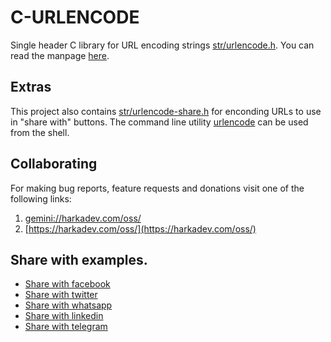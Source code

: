 # C-URLENCODE

Single header C library for URL encoding strings [str/urlencode.h](./urlencode.h). You
can read the manpage [here](./c-urlencode.3.md).

## Extras

This project also contains [str/urlencode-share.h](./str/urlencode-share.h) for
enconding URLs to use in "share with" buttons. The command line utility [urlencode](./tools/urlencode.c)
can be used from the shell.

## Collaborating

For making bug reports, feature requests and donations visit
one of the following links:

1. [gemini://harkadev.com/oss/](gemini://harkadev.com/oss/)
2. [https://harkadev.com/oss/](https://harkadev.com/oss/)

## Share with examples.

- [Share with facebook](https://www.facebook.com/sharer/sharer.php?u=https%3a%2f%2fgithub%2ecom%2fharkaitz%2fc%2durlencode)
- [Share with twitter](https://twitter.com/intent/tweet?url=https%3a%2f%2fgithub%2ecom%2fharkaitz%2fc%2durlencode)
- [Share with whatsapp](https://api.whatsapp.com/send?text=https%3a%2f%2fgithub%2ecom%2fharkaitz%2fc%2durlencode)
- [Share with linkedin](https://www.linkedin.com/sharing/share-offsite/?url=https%3a%2f%2fgithub%2ecom%2fharkaitz%2fc%2durlencode)
- [Share with telegram](https%3a%2f%2fgithub%2ecom%2fharkaitz%2fc%2durlencode)

